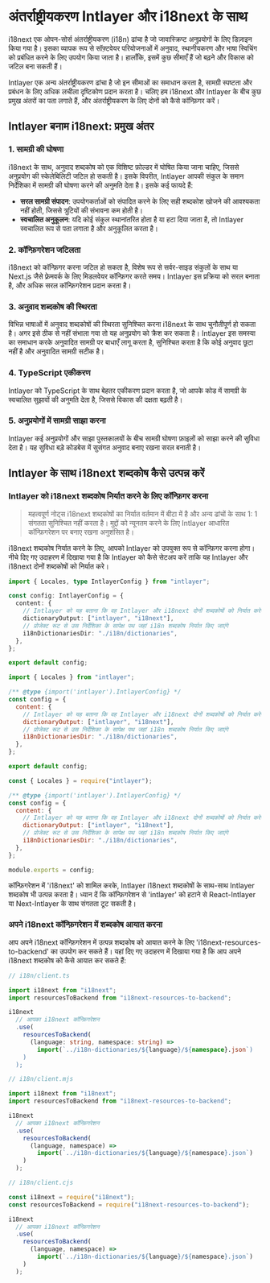 # अंतर्राष्ट्रीयकरण Intlayer और i18next के साथ

i18next एक ओपन-सोर्स अंतर्राष्ट्रीयकरण (i18n) ढांचा है जो जावास्क्रिप्ट अनुप्रयोगों के लिए डिज़ाइन किया गया है। इसका व्यापक रूप से सॉफ़्टवेयर परियोजनाओं में अनुवाद, स्थानीयकरण और भाषा स्विचिंग को प्रबंधित करने के लिए उपयोग किया जाता है। हालाँकि, इसमें कुछ सीमाएँ हैं जो बढ़ने और विकास को जटिल बना सकती हैं।

Intlayer एक अन्य अंतर्राष्ट्रीयकरण ढांचा है जो इन सीमाओं का समाधान करता है, सामग्री स्पष्टता और प्रबंधन के लिए अधिक लचीला दृष्टिकोण प्रदान करता है। चलिए हम i18next और Intlayer के बीच कुछ प्रमुख अंतरों का पता लगाते हैं, और अंतर्राष्ट्रीयकरण के लिए दोनों को कैसे कॉन्फ़िगर करें।

## Intlayer बनाम i18next: प्रमुख अंतर

### 1. सामग्री की घोषणा

i18next के साथ, अनुवाद शब्दकोष को एक विशिष्ट फ़ोल्डर में घोषित किया जाना चाहिए, जिससे अनुप्रयोग की स्केलेबिलिटी जटिल हो सकती है। इसके विपरीत, Intlayer आपकी संकुल के समान निर्देशिका में सामग्री की घोषणा करने की अनुमति देता है। इसके कई फायदे हैं:

- **सरल सामग्री संपादन**: उपयोगकर्ताओं को संपादित करने के लिए सही शब्दकोश खोजने की आवश्यकता नहीं होती, जिससे त्रुटियों की संभावना कम होती है।
- **स्वचालित अनुकूलन**: यदि कोई संकुल स्थानांतरित होता है या हटा दिया जाता है, तो Intlayer स्वचालित रूप से पता लगाता है और अनुकूलित करता है।

### 2. कॉन्फ़िगरेशन जटिलता

i18next को कॉन्फ़िगर करना जटिल हो सकता है, विशेष रूप से सर्वर-साइड संकुलों के साथ या Next.js जैसे फ़्रेमवर्क के लिए मिडलवेयर कॉन्फ़िगर करते समय। Intlayer इस प्रक्रिया को सरल बनाता है, और अधिक सरल कॉन्फ़िगरेशन प्रदान करता है।

### 3. अनुवाद शब्दकोष की स्थिरता

विभिन्न भाषाओं में अनुवाद शब्दकोषों की स्थिरता सुनिश्चित करना i18next के साथ चुनौतीपूर्ण हो सकता है। अगर इसे ठीक से नहीं संभाला गया तो यह अनुप्रयोग को क्रैश कर सकता है। Intlayer इस समस्या का समाधान करके अनुवादित सामग्री पर बाधाएँ लागू करता है, सुनिश्चित करता है कि कोई अनुवाद छूटा नहीं है और अनुवादित सामग्री सटीक है।

### 4. TypeScript एकीकरण

Intlayer को TypeScript के साथ बेहतर एकीकरण प्रदान करता है, जो आपके कोड में सामग्री के स्वचालित सुझावों की अनुमति देता है, जिससे विकास की दक्षता बढ़ती है।

### 5. अनुप्रयोगों में सामग्री साझा करना

Intlayer कई अनुप्रयोगों और साझा पुस्तकालयों के बीच सामग्री घोषणा फ़ाइलों को साझा करने की सुविधा देता है। यह सुविधा बड़े कोडबेस में सुसंगत अनुवाद बनाए रखना सरल बनाती है।

## Intlayer के साथ i18next शब्दकोष कैसे उत्पन्न करें

### Intlayer को i18next शब्दकोष निर्यात करने के लिए कॉन्फ़िगर करना

> महत्वपूर्ण नोट्स
> i18next शब्दकोषों का निर्यात वर्तमान में बीटा में है और अन्य ढांचों के साथ 1: 1 संगतता सुनिश्चित नहीं करता है। मुद्दों को न्यूनतम करने के लिए Intlayer आधारित कॉन्फ़िगरेशन पर बनाए रखना अनुशंसित है।

i18next शब्दकोष निर्यात करने के लिए, आपको Intlayer को उपयुक्त रूप से कॉन्फ़िगर करना होगा। नीचे दिए गए उदाहरण में दिखाया गया है कि Intlayer को कैसे सेटअप करें ताकि यह Intlayer और i18next दोनों शब्दकोषों को निर्यात करे।

```typescript fileName="intlayer.config.ts" codeFormat="typescript"
import { Locales, type IntlayerConfig } from "intlayer";

const config: IntlayerConfig = {
  content: {
    // Intlayer को यह बताना कि वह Intlayer और i18next दोनों शब्दकोषों को निर्यात करेगा
    dictionaryOutput: ["intlayer", "i18next"],
    // प्रोजेक्ट रूट से उस निर्देशिका के सापेक्ष पथ जहां i18n शब्दकोष निर्यात किए जाएंगे
    i18nDictionariesDir: "./i18n/dictionaries",
  },
};

export default config;
```

```javascript fileName="intlayer.config.mjs" codeFormat="esm"
import { Locales } from "intlayer";

/** @type {import('intlayer').IntlayerConfig} */
const config = {
  content: {
    // Intlayer को यह बताना कि वह Intlayer और i18next दोनों शब्दकोषों को निर्यात करेगा
    dictionaryOutput: ["intlayer", "i18next"],
    // प्रोजेक्ट रूट से उस निर्देशिका के सापेक्ष पथ जहां i18n शब्दकोष निर्यात किए जाएंगे
    i18nDictionariesDir: "./i18n/dictionaries",
  },
};

export default config;
```

```javascript fileName="intlayer.config.cjs" codeFormat="commonjs"
const { Locales } = require("intlayer");

/** @type {import('intlayer').IntlayerConfig} */
const config = {
  content: {
    // Intlayer को यह बताना कि वह Intlayer और i18next दोनों शब्दकोषों को निर्यात करेगा
    dictionaryOutput: ["intlayer", "i18next"],
    // प्रोजेक्ट रूट से उस निर्देशिका के सापेक्ष पथ जहां i18n शब्दकोष निर्यात किए जाएंगे
    i18nDictionariesDir: "./i18n/dictionaries",
  },
};

module.exports = config;
```

कॉन्फ़िगरेशन में 'i18next' को शामिल करके, Intlayer i18next शब्दकोषों के साथ-साथ Intlayer शब्दकोष भी उत्पन्न करता है। ध्यान दें कि कॉन्फ़िगरेशन से 'intlayer' को हटाने से React-Intlayer या Next-Intlayer के साथ संगतता टूट सकती है।

### अपने i18next कॉन्फ़िगरेशन में शब्दकोष आयात करना

आप अपने i18next कॉन्फ़िगरेशन में उत्पन्न शब्दकोष को आयात करने के लिए 'i18next-resources-to-backend' का उपयोग कर सकते हैं। यहां दिए गए उदाहरण में दिखाया गया है कि आप अपने i18next शब्दकोष को कैसे आयात कर सकते हैं:

```typescript fileName="i18n/client.ts" codeFormat="typescript"
// i18n/client.ts

import i18next from "i18next";
import resourcesToBackend from "i18next-resources-to-backend";

i18next
  // आपका i18next कॉन्फ़िगरेशन
  .use(
    resourcesToBackend(
      (language: string, namespace: string) =>
        import(`../i18n-dictionaries/${language}/${namespace}.json`)
    )
  );
```

```javascript fileName="i18n/client.mjs" codeFormat="esm"
// i18n/client.mjs

import i18next from "i18next";
import resourcesToBackend from "i18next-resources-to-backend";

i18next
  // आपका i18next कॉन्फ़िगरेशन
  .use(
    resourcesToBackend(
      (language, namespace) =>
        import(`../i18n-dictionaries/${language}/${namespace}.json`)
    )
  );
```

```javascript fileName="i18n/client.cjs" codeFormat="commonjs"
// i18n/client.cjs

const i18next = require("i18next");
const resourcesToBackend = require("i18next-resources-to-backend");

i18next
  // आपका i18next कॉन्फ़िगरेशन
  .use(
    resourcesToBackend(
      (language, namespace) =>
        import(`../i18n-dictionaries/${language}/${namespace}.json`)
    )
  );
```
